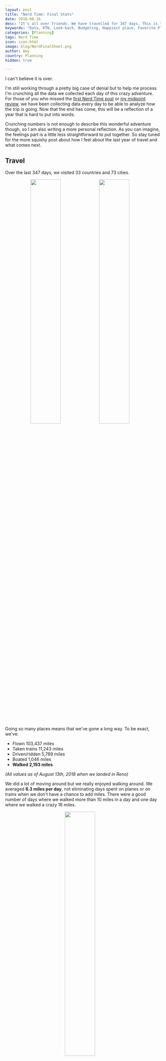 ```yaml
---
layout: post
title: "Nerd Time: Final Stats"
date: 2018-08-16
desc: "It's all over friends. We have travelled for 347 days. This is the first of several posts to wrap up all my thoughts where I'll crunch the impressive (if I do say so myself) amount of data I collected while we were traveling."
keywords: "Data, RTW, Look-back, Budgeting, Happiest place, Favorite Places, travel data analysis"
categories: [Planning]
tags: Nerd Time
icon: icon-html
image: blog/NerdFinalSheet.png
author: Amy
country: Planning
hidden: true

---
```


I can't believe it is over. 

I'm still working through a pretty big case of denial but to help me process I'm crunching all the data we collected each day of this crazy adventure. For those of you who missed the [first Nerd Time post](htt/blog/2017/12/NerdTimeSouthAmerica/) or [my midpoint review](/blog/2018/02/NerdTime-Halfway/), we have been collecting data every day to be able to analyze how the trip is going. Now that the end has come, this will be a reflection of a year that is hard to put into words. 

Crunching numbers is not enough to describe this wonderful adventure though, so I am also writing a more personal reflection.  As you can imagine, the feelings part is a little less straightforward to put together. So stay tuned for the more squishy post about how I feel about the last year of travel and what comes next.

## <i class="fa fa-check-square" aria-hidden="true" style="color:#2495C4;"></i> Travel

Over the last 347 days, we visited 33 countries and 73 cities. 

<div style="text-align: center; max-width: calc(100% - 20px);"><a href="/static/assets/img/blog/NerdFinalHike.jpg" target="_blank"><img src="/static/assets/img/blog/NerdFinalHike.jpg" width="45%"></a> <a href="/static/assets/img/blog/NerdFinalTrain.jpg" target="_blank"><img src="/static/assets/img/blog/NerdFinalTrain.jpg" width="45%"></a><p><i></i></p></div><p></p>

Going so many places means that we've gone a long way. To be exact, we've:

- Flown 103,437 miles
- Taken trains 11,243 miles
- Driven/ridden 5,789 miles
- Boated 1,046 miles
- **Walked 2,193 miles**

_(All values as of August 13th, 2018 when we landed in Reno)_

We did a lot of moving around but we really enjoyed walking around. We averaged **6.3 miles per day**, not eliminating days spent on planes or on trains when we don't have a chance to add miles. There were a good number of days where we walked more than 10 miles in a day and one day where we walked a crazy 16 miles. 

<div style="text-align: center; max-width: calc(100% - 20px);"><a href="/static/assets/img/blog/NerdFinalWalkGraph.png" target="_blank"><img src="/static/assets/img/blog/NerdFinalWalkGraph.png" width="45%"></a><p><i></i></p></div><p></p>

## <i class="fa fa-check-square" aria-hidden="true" style="color:#2495C4;"></i> Our Top Places

<div style="text-align: center; max-width: calc(100% - 20px);"><a href="/static/assets/img/blog/NerdFinalCairnes.jpg" target="_blank"><img src="/static/assets/img/blog/NerdFinalCairnes.jpg" width="45%"></a> <a href="/static/assets/img/blog/NerdFinalPetra.jpg" target="_blank"><img src="/static/assets/img/blog/NerdFinalPetra.jpg" width="45%"></a><p><i>Loving diving the Great Barrier Reef and the desert of Jordan.</i></p></div><p></p>

<table style="width:100%" cellspacing="10">
 <tr>
  <b><u><font size="4"> Highest Scoring Places:</font></u></b>
  <tr>
  <tr>
  <tr>
 </tr>
  <tr>
    <th>Amy</th>
    <th>Nate</th> 
  </tr>
  <tr>
    <td>Cairnes, Australia </td>
    <td>Cairnes, Australia</td> 
  </tr>
  <tr>
    <td>Wadi Musa, Jordan</td>
    <td>Wadi Musa, Jordan</td> 
  </tr>
  <tr>
    <td>Easter Island, Chile</td>
    <td>Ilha Grande, Brazil</td> 
  </tr>
  <tr>
  </tr>
  <tr>
    <td>Ilha Grande, Brazil</td>
    <td>Easter Island, Chile</td> 
  </tr>
  <tr>
  </tr>
     <td>Siem Reap, Cambodia</td>
    <td>Osaka, Japan</td> 
  </tr>
  <tr>
  <th><b><u> <font size="4"> Lowest Scoring: </font></u></b></th>
  </tr>
  <tr>
   <th>Amy</th>
    <th>Nate</th> 
  </tr>
  <tr>
    <td>Puno, Peru</td>
    <td>Puno, Peru</td> 
  </tr>
  <tr>
    <td>Varanasi, India</td>
    <td>Cuzco, Peru</td> 
  </tr>
  <tr>
    <td>Phnom Pehn, Cambodia</td>
    <td>Jaisalmer, India</td> 
  </tr>
  <tr>
  </tr>
  <tr>
    <td>Mandalay, Myanmar</td>
    <td>Santiago, Chile</td> 
  </tr>
  <tr>
  </tr>
     <td>Dehli, India</td>
    <td>Varanasi, India</td> 
  </tr>
  </tr>
</table>

<p></p>
<p></p>
<p></p>
<p></p>

<div style="text-align: center; max-width: calc(100% - 20px);"><a href="/static/assets/img/blog/NerdFinalIlha.jpg" target="_blank"><img src="/static/assets/img/blog/NerdFinalIlha.jpg" width="45%"></a> <a href="/static/assets/img/blog/NerdFinalEI.jpg" target="_blank"><img src="/static/assets/img/blog/NerdFinalEI.jpg" width="45%"></a><p><i>Great moments from Ilha Grande and Easter Island.</i></p></div><p></p>

## <i class="fa fa-check-square" aria-hidden="true" style="color:#2495C4;"></i> Happiness

Each morning we rated our happiness for the day before on a scale of 1 to 10. So for 347 days we have a rating of how we felt about the day. This isn't a perfect way to reflect, as it's obviously subjective and we definitely saw a trend of being more generous with our scores as the trip went on, but it makes for an interesting way to reflect on our experiences. 

<div style="text-align: center; max-width: calc(100% - 20px);"><a href="/static/assets/img/blog/NerdFinalHappy.png" target="_blank"><img src="/static/assets/img/blog/NerdFinalHappy.png" width="80%"></a><p><i>We tracked our happiness every day on a scale of 1 to 10.</i></p></div><p></p>

For both Nate and I, our least happy days, not surprisingly, were days we were sick. I had more bad days then Nate, even though I was sick less frequently. One of my worst days was what I'll call "the pit" of [my silent meditation retreat in Thailand](/blog/2018/02/meditation-retreat/), when I thought about giving up and leaving but pushed through. Another chunk of my bad days came in India. I wasn't sick but I wasn't enjoying myself very much either. 

On the other end of the spectrum, I had 14 _"perfect 10"_ scores and Nate only had 8. So, my lows may have been lower but my highs came more frequently too. 

Some of my perfect 10 days were doing [the food tour I am obsessed with in Rio](/blog/2017/10/Rio/), [exploring the temples of Siem Reap](/blog/2018/01/Siem-Reap/), [visiting the Kuang Si waterfalls in Laos](/blog/2018/03/Laos/), [trekking through Petra](/blog/2018/04/petra/), [hiking in Sardinia](/blog/2018/05/sardinia/), and of course getting to see [Hamilton in London](/blog/2018/07/london/). 

We both had perfect days when we [hiked Table Mountain in Cape Town](/blog/2017/09/table-mountain/), took a [luxury train ride from Cape Town to Johannesburg](/blog/2017/10/premier-classe/), [explored Easter Island](/blog/2017/11/EasterIsland/), and [dove on the Great Barrier Reef](/blog/2017/12/great-barrier-reef/). 

<div style="text-align: center; max-width: calc(100% - 20px);"><a href="/static/assets/img/blog/NerdFinalHappyFreq.png" target="_blank"><img src="/static/assets/img/blog/NerdFinalHappyFreq.png" width="60%"></a><p><i></i></p></div><p></p>

Even though there were many more fluctuations, when you look at the average of our happiness in each country over the course of the trip, it is remarkably stable and high. We were very lucky in so many ways and I think these scores reflect that. We were sick but not too sick, we didn't get hurt, we didn't have any issues missing flights or trains, we didn't get robbed. Most everything went according to plan and we got to see and do a lot of amazing things. Who wouldn't be pretty happy?

The other aspect of tracking our happiness was that I wanted to find out what factors effected our happiness most. So I tracked a lot of other things to study. 

<div style="text-align: center; max-width: calc(100% - 20px);"><a href="/static/assets/img/blog/NerdFinalCorrelationsTable.png" target="_blank"><img src="/static/assets/img/blog/NerdFinalCorrelationsTable.png" width="45%"></a><p><i></i></p></div><p></p>

You can see that for most things, our correlations were not significant (even using a bar of 0.20, which is low even for social science research). 

By far the strongest correlation was between Nate's happiness and my own. Happy partners make for happy partners it turns out. Or maybe we like and dislike the same sorts of things. Still, it seems positive that we could agree most of the time about how well a day went. With us spending so much time together the trip might have turned out pretty differently if this hadn't been the case.

Other strong correlations included how far we had walked and how much we spent overall. These were fairly constant throughout the trip. Turns out spending money can potentially make you happy, though spending money on accommodations had a weaker relationship than day-to-day spending with our happiness.  Unsurprisingly, being sick had a negative relationship with happiness. Luckily we really were not sick very often. I was sick only 18 days (5% of the trip) and Nate for 27 days (8% of the trip). Given how much we pushed ourselves sometimes, how many new things we ate, and how many times we were assured we'd be terribly ill this wasn't too bad. 

## <i class="fa fa-check-square" aria-hidden="true" style="color:#2495C4;"></i> The Money

Travelling for so long is no small feat and it is by no means cheap. We put together our first theoretical budget in 2013, while I was still in graduate school, to see how much we were going to need to save to pull this off. [Our budgeting process](/blog/2017/09/Budgeting/) was extremely thorough and we tracked every single penny we spent leading up to and on the trip. We tracked a total of 1,668 unique purchases. We broke down spending based on whether Nate or I paid for each purchase so we could make sure we were keeping the spending equitable. At the end of over 11 months, Nate and I ended the trip within 15 USD of evenly splitting all the costs of the trip. 

Compared to our budget, we ended up spending **5 percent less than we had planned**. Much of this savings was driven by our under-spending on entertainment, though about half of that surplus was offset by our overspending on food. Turns out we like eating more than most other things and it often made up our entertainment for the day as well.

We also saved a significant amount within our budget for side-trip travel (i.e. all travel other than our [RTW ticket](/blog/2017/08/RTW-Overview/)), most of which was generated by booking all of our trains through Europe as soon as the schedule opened 2-3 months ahead of time. We ended up spending less than we would have with a rail pass, though obviously had to give up some flexibility for that privilege.

One category of savings we were very lucky to still have was what we called our `contingency` budget for handling any sort of problems that came up along the way. We envisioned this as a way to pay for replacing clothes if our luggage was lost or paying for a doctors visit if we got injured (but not so badly as to activate the measures covered by our travel insurance). It was just lucky that we didn't have to use any of these funds while we were on the trip. I'm glad we had them as a mental safety blanket though.  

<div style="text-align: center; max-width: calc(100% - 20px);"><a href="/static/assets/img/blog/NerdFinalCategorySpend.png" target="_blank"><img src="/static/assets/img/blog/NerdFinalCategorySpend.png" width="60%"></a><p><i>Our surplus (or overspending) by category.</i></p></div><p></p>

Because of our tracking, we could also break-down our expenses by country. We ended up being under-budget more often than not, with huge savings in South Africa because we skipped cage diving with great white sharks. We went over budget in a few places too. Peru and Australia were almost entirely due to the big ticket items ([Machu Picchu](/blog/2017/12/machu-picchu/) and [Great Barrier Reef diving](/blog/2017/12/great-barrier-reef/)) that had big price tags and ended up being more than we originally budgeted. In other places, it was the cost of accommodations that threw off our estimates or extra intentional splurges like our [last minute trip to see Hamilton and Wicked while we were in London](/blog/2018/07/london/).  

<div style="text-align: center; max-width: calc(100% - 20px);"><a href="/static/assets/img/blog/NerdFinalSurplusGraph.png" target="_blank"><img src="/static/assets/img/blog/NerdFinalSurplusGraph.png" width="80%"></a><p><i>Our surplus (or overspending) by country.</i></p></div><p></p>

## <i class="fa fa-check-square" aria-hidden="true" style="color:#2495C4;"></i> Cost of Visiting Countries based on Spending per Day

<table style="width:100%" cellspacing="10">
 <tr>
  <b><u><font size="4"> Most Expensive Places:</font></u></b>
  <tr>
  <tr>
  <tr>
 </tr>
 
  <tr>
    <td>Australia</td>
  </tr>
  <tr>
    <td>Japan</td> 
  </tr>
  <tr>
    <td>France</td> 
  </tr>
  <tr>
  </tr>
  <tr>
    <td>Spain</td>
  </tr>
  <tr>
  </tr>
     <td>Italy</td>
  </tr>
  <tr>
  <th><b><u> <font size="4"> Least Expensive Places: </font></u></b></th>
  </tr>
  
  <tr>
    <td>Thailand</td> 
  </tr>
  <tr>
    <td>Hungary</td> 
  </tr>
  <tr>
    <td>Laos</td> 
  </tr>
  <tr>
  </tr>
  <tr>
    <td>Vietnam</td> 
  </tr>
  <tr>
  </tr>
     <td>India</td> 
  </tr>
  </tr>
</table>

<p></p>
<p></p>
<p></p>
<p></p>

Overall, our most expensive days were the day we [visited Machu Picchu](/blog/2017/12/machu-picchu/), [days diving the Great Barrier Reef](/blog/2017/12/great-barrier-reef/), and the day we went to see Hamilton. Machu Picchu may have been a rainy mess when we were there but even so each of these memories are some of our favorites on the trip and I wouldn't go back in time and skip them just because of their costs. 

## <i class="fa fa-check-square" aria-hidden="true" style="color:#2495C4;"></i> Other Tidbits

- A somewhat random way we ended up saving a not insignificant amount of money was researching debit cards that refunded ATM fees. We used a Charles Scwhab card that ended up being great. In many countries we visited, using a credit card wasn't an option so we were taking out cash. Having a card that refunded all ATM fees saved us **335 USD** over the course of the trip, which just for fees is a huge amount. The effort it took to apply was definitely worth it. 

- A fun extra is that I've read 43 books and 18,313 pages over the course of the trip. If you're looking for recommendations, my favorites (in no particular order) were: 

	- What Is Not Yours Is Not Yours by Helen Oyeyemi
	- Weapons of Math Destruction by Cathy O'Neil
	- The Power by Naomi Alderman
	- Eight Years We Were in Power by Ta-Nehisi Coates
	- Sing Unburied Sing by Jesmyn Ward
	

## <i class="fa fa-check-square" aria-hidden="true" style="color:#2495C4;"></i> The End

I get some funny looks when I describe to people all the spreadsheets we've made and data we've tracked over the last year. I know it seems crazy (at least to most people) but all these data make this crazy adventure just a little more concrete. Budgeting in such detail also took the stress out of so many decisions. We didn't have to wonder if we splurged on a nice dinner if we were going to ruin our budget, we could plug in the cost of whatever we wanted into our spreadsheet and see what the effect would be. So deciding any number of things we were going to do became _so much easier_! It really took my budget nerdiness to a whole different level. It has also helped me process and I think it's made us reflect more as we went than we might have otherwise. There will be a few more posts about how we felt about this adventure but I hope you get some joy from how big of a nerd I am. 